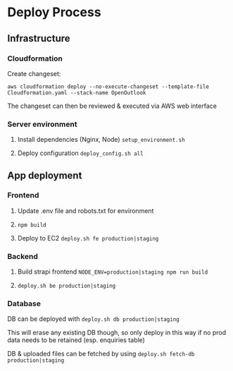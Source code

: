 # Deploy Process

## Infrastructure

### Cloudformation

Create changeset:

```
aws cloudformation deploy --no-execute-changeset --template-file Cloudformation.yaml --stack-name OpenOutlook
```

The changeset can then be reviewed & executed via AWS web interface

### Server environment

1. Install dependencies (Nginx, Node) `setup_environment.sh`

2. Deploy configuration `deploy_config.sh all`

## App deployment

### Frontend

1. Update .env file and robots.txt for environment

2. `npm build`

3. Deploy to EC2 `deploy.sh fe production|staging`

### Backend

1. Build strapi frontend `NODE_ENV=production|staging npm run build`

2. `deploy.sh be production|staging`

### Database

DB can be deployed with `deploy.sh db production|staging`

This will erase any existing DB though, so only deploy in this way if no prod data needs to be retained (esp. enquiries table)

DB & uploaded files can be fetched by using `deploy.sh fetch-db production|staging`
